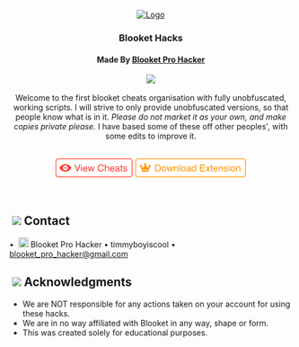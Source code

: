 <!-- PROJECT LOGO -->
<br />
<div align="center">
  <a href="https://github.com/The-Blooket-Hacks">
	 <img src="https://github.com/The-Blooket-Hacks/.github/blob/main/profile/animated_icon.gif?raw=true" alt="Logo" width="200" height="200" />
  </a>

<h3 align="center">Blooket Hacks</h3>
<h4 align="center">Made By <a href="https://github.com/BlooketProHacker/">Blooket Pro Hacker</a></h4>

![](https://komarev.com/ghpvc/?username=Blooket-Cheats&color=red)

  <p align="center">
   Welcome to the first blooket cheats organisation with fully unobfuscated, working scripts.
   I will strive to only provide unobfuscated versions, so that people know what is in it.
   <i>Please do not market it as your own, and make copies private please.</i>
   I have based some of these off other peoples', with some edits to improve it.
    <br />
	  <br>
	  <div align="center">
		  <p>
		      <a href="https://github.com/The-Blooket-Hacks/Blooket-Hacks/"><img height="35px" src="https://raw.githubusercontent.com/Blooket-Cheats/.github/main/profile/viewCheats.svg"></a>
    <a href="https://github.com/The-Blooket-Hacks/Hacklet/"><img height="35px" src="https://raw.githubusercontent.com/Blooket-Cheats/.github/main/profile/extension.svg"></a>
</div>
  </p>
</div>
<br />

<!-- CONTACT -->
## ‎‎ <img width="18" src="https://cdn.discordapp.com/emojis/1035536629407957042"> ‎ ‎ Contact

• ‎ <img width="18" height="18" src="https://github.com/The-Blooket-Hacks/.github/blob/main/profile/153327801663345229.gif-modified.png"> ‎ Blooket Pro Hacker • timmyboyiscool • blooket_pro_hacker@gmail.com

<!-- ACKNOWLEDGMENTS -->
## ‎‎ <img width="18" src="https://cdn.discordapp.com/emojis/1012520645915062292"> ‎ ‎ Acknowledgments

* We are NOT responsible for any actions taken on your account for using these hacks.
* We are in no way affiliated with Blooket in any way, shape or form.
* This was created solely for educational purposes.
